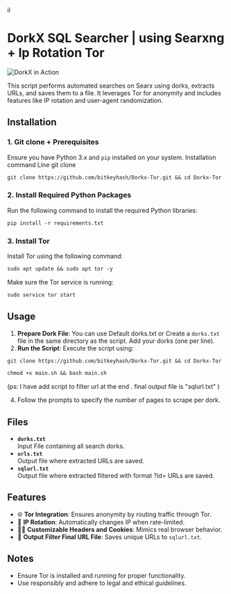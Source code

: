 il
# DorkX SQL Searcher | using Searxng + Ip Rotation Tor 
<picture>
  <source media="(prefers-color-scheme: dark)" srcset="https://i.ibb.co/JW821n7m/Screenshot-2025-01-31-02-39-51-466-edit-com-termux.jpg">
  <source media="(prefers-color-scheme: light)" srcset="https://i.ibb.co/JW821n7m/Screenshot-2025-01-31-02-39-51-466-edit-com-termux.jpg">
  <img alt="DorkX in Action" src="https://i.ibb.co/JW821n7m/Screenshot-2025-01-31-02-39-51-466-edit-com-termux.jpg">
</picture>


This script performs automated searches on Searx using dorks, extracts URLs, and saves them to a file. It leverages Tor for anonymity and includes features like IP rotation and user-agent randomization.

## Installation

### **1. Git clone + Prerequisites**
Ensure you have Python 3.x and `pip` installed on your system.
Installation command Line git clone
```markdown
git clone https://github.com/bitkeyhash/Dorkx-Tor.git && cd Dorkx-Tor 
```

### **2. Install Required Python Packages**
Run the following command to install the required Python libraries:

```markdown
pip install -r requirements.txt
```

### **3. Install Tor**
Install Tor using the following command:

```markdown
sudo apt update && sudo apt tor -y
```

Make sure the Tor service is running:

```markdown
sudo service tor start
```

## Usage

1. **Prepare Dork File**: You can use Default dorks.txt or Create a `dorks.txt` file in the same directory as the script. Add your dorks (one per line).
2. **Run the Script**: Execute the script using:

```markdown
git clone https://github.com/bitkeyhash/Dorkx-Tor.git && cd Dorkx-Tor 
```
   
```markdown
chmod +x main.sh && bash main.sh
```
(ps: I have add script to filter url at the end . final output file is "sqlurl.txt" )
   
4. Follow the prompts to specify the number of pages to scrape per dork.

## Files

- **`dorks.txt`**  
  Input File containing all search dorks.
- **`urls.txt`**  
  Output file where extracted URLs are saved.
- **`sqlurl.txt`**  
  Output file where extracted filtered with format ?id= URLs are saved.

## Features

- 🌐 **Tor Integration**: Ensures anonymity by routing traffic through Tor.
- 🔄 **IP Rotation**: Automatically changes IP when rate-limited.
- 🕵️‍♀️ **Customizable Headers and Cookies**: Mimics real browser behavior.
- 📂 **Output Filter Final URL File**: Saves unique URLs to `sqlurl.txt`.

## Notes

- Ensure Tor is installed and running for proper functionality.
- Use responsibly and adhere to legal and ethical guidelines.

